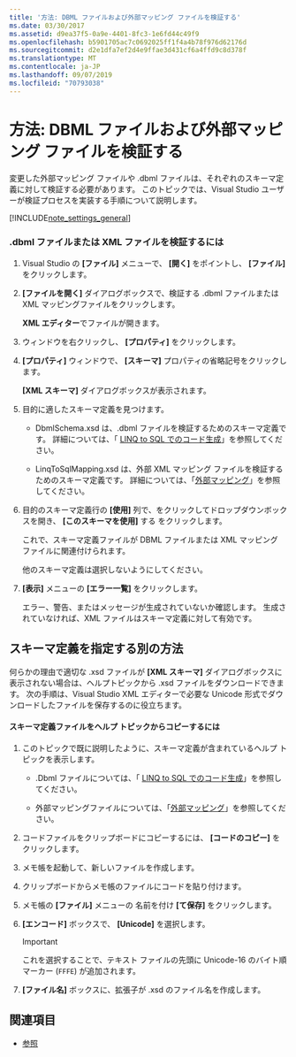 ```yaml
---
title: '方法: DBML ファイルおよび外部マッピング ファイルを検証する'
ms.date: 03/30/2017
ms.assetid: d9ea37f5-0a9e-4401-8fc3-1e6fd44c49f9
ms.openlocfilehash: b5901705ac7c0692025ff1f4a4b78f976d62176d
ms.sourcegitcommit: d2e1dfa7ef2d4e9ffae3d431cf6a4ffd9c8d378f
ms.translationtype: MT
ms.contentlocale: ja-JP
ms.lasthandoff: 09/07/2019
ms.locfileid: "70793038"
---
```

# <a name="how-to-validate-dbml-and-external-mapping-files"></a>方法: DBML ファイルおよび外部マッピング ファイルを検証する

変更した外部マッピング ファイルや .dbml ファイルは、それぞれのスキーマ定義に対して検証する必要があります。 このトピックでは、Visual Studio ユーザーが検証プロセスを実装する手順について説明します。

[!INCLUDE[note_settings_general](../../../../../../includes/note-settings-general-md.md)]

### <a name="to-validate-a-dbml-or-xml-file"></a>.dbml ファイルまたは XML ファイルを検証するには

1. Visual Studio の **[ファイル]** メニューで、 **[開く]** をポイントし、 **[ファイル]** をクリックします。

2. **[ファイルを開く]** ダイアログボックスで、検証する .dbml ファイルまたは XML マッピングファイルをクリックします。

    **XML エディター**でファイルが開きます。

3. ウィンドウを右クリックし、 **[プロパティ]** をクリックします。

4. **[プロパティ]** ウィンドウで、 **[スキーマ]** プロパティの省略記号をクリックします。

    **[XML スキーマ]** ダイアログボックスが表示されます。

5. 目的に適したスキーマ定義を見つけます。

    - DbmlSchema.xsd は、.dbml ファイルを検証するためのスキーマ定義です。 詳細については、「 [LINQ to SQL でのコード生成](code-generation-in-linq-to-sql.md)」を参照してください。

    - LinqToSqlMapping.xsd は、外部 XML マッピング ファイルを検証するためのスキーマ定義です。 詳細については、「[外部マッピング](external-mapping.md)」を参照してください。

6. 目的のスキーマ定義行の **[使用]** 列で、をクリックしてドロップダウンボックスを開き、 **[このスキーマを使用]** する をクリックします。

    これで、スキーマ定義ファイルが DBML ファイルまたは XML マッピング ファイルに関連付けられます。

    他のスキーマ定義は選択しないようにしてください。

7. **[表示]** メニューの **[エラー一覧]** をクリックします。

    エラー、警告、またはメッセージが生成されていないか確認します。 生成されていなければ、XML ファイルはスキーマ定義に対して有効です。

## <a name="alternate-method-for-supplying-schema-definition"></a>スキーマ定義を指定する別の方法

何らかの理由で適切な .xsd ファイルが **[XML スキーマ]** ダイアログボックスに表示されない場合は、ヘルプトピックから .xsd ファイルをダウンロードできます。 次の手順は、Visual Studio XML エディターで必要な Unicode 形式でダウンロードしたファイルを保存するのに役立ちます。

#### <a name="to-copy-a-schema-definition-file-from-a-help-topic"></a>スキーマ定義ファイルをヘルプ トピックからコピーするには

1. このトピックで既に説明したように、スキーマ定義が含まれているヘルプ トピックを表示します。

    - .Dbml ファイルについては、「 [LINQ to SQL でのコード生成](code-generation-in-linq-to-sql.md)」を参照してください。

    - 外部マッピングファイルについては、「[外部マッピング](external-mapping.md)」を参照してください。

2. コードファイルをクリップボードにコピーするには、 **[コードのコピー]** をクリックします。

3. メモ帳を起動して、新しいファイルを作成します。

4. クリップボードからメモ帳のファイルにコードを貼り付けます。

5. メモ帳の **[ファイル]** メニューの 名前を付け **[て保存]** をクリックします。

6. **[エンコード]** ボックスで、 **[Unicode]** を選択します。

    > [!IMPORTANT]
    > これを選択することで、テキスト ファイルの先頭に Unicode-16 のバイト順マーカー (`FFFE`) が追加されます。

7. **[ファイル名]** ボックスに、拡張子が .xsd のファイル名を作成します。

## <a name="see-also"></a>関連項目

- [参照](reference.md)
